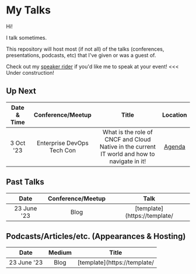 My Talks
===================

Hi!

I talk sometimes.

This repository will host most (if not all) of the talks (conferences, presentations, podcasts, etc) that I've given or was a guest of.

Check out my [speaker rider](./speaker-rider.md) if you'd like me to speak at your event! <<< Under construction!

## Up Next


| Date & Time  | Conference/Meetup       | Title                                                       | Location                                      | 
|:------------:|:-----------------------:|:-----------------------------------------------------------:|:---------------------------------------------:|
| 3 Oct '23  | Enterprise DevOps Tech Con      | What is the role of CNCF and Cloud Native in the current IT world and how to navigate in it! | [Agenda](https://enterprisedevopstechcon.nl/agenda/) | 


## Past Talks

Date|Conference/Meetup|Talk
:---------:|:---------------:|:--:|
23 June '23 |  Blog | [template](https://template/


## Podcasts/Articles/etc. (Appearances & Hosting)

Date|Medium|Title
:-----:|:-----:|:-------:
23 June '23 |  Blog | [template](https://template/